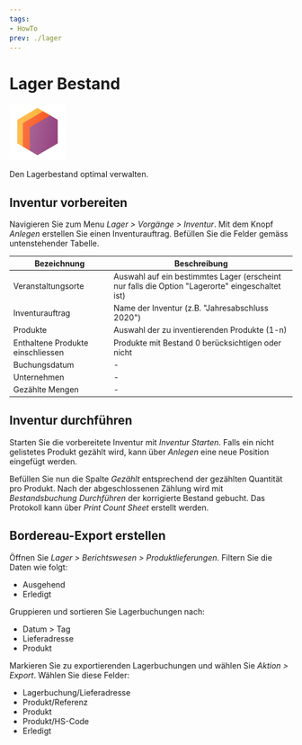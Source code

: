 ```yaml
---
tags:
- HowTo
prev: ./lager
---
```

# Lager Bestand
![icons_odoo_stock](assets/icons_odoo_stock.png)

Den Lagerbestand optimal verwalten.

## Inventur vorbereiten

Navigieren Sie zum Menu *Lager > Vorgänge > Inventur*. Mit dem Knopf *Anlegen* erstellen Sie einen Inventurauftrag. Befüllen Sie die Felder gemäss untenstehender Tabelle.

| Bezeichnung                       | Beschreibung                                                                                    |
| --------------------------------- | ----------------------------------------------------------------------------------------------- |
| Veranstaltungsorte                | Auswahl auf ein bestimmtes Lager (erscheint nur falls die Option "Lagerorte" eingeschaltet ist) |
| Inventurauftrag                   | Name der Inventur (z.B. "Jahresabschluss 2020")                                                 |
| Produkte                          | Auswahl der zu inventierenden Produkte (1-n)                                                    |
| Enthaltene Produkte einschliessen | Produkte mit Bestand 0 berücksichtigen oder nicht                                               |
| Buchungsdatum                     | -                                                                                               |
| Unternehmen                       | -                                                                                               |
| Gezählte Mengen                   | -                                                                                               |

## Inventur durchführen

Starten Sie die vorbereitete Inventur mit *Inventur Starten*. Falls ein nicht gelistetes Produkt gezählt wird, kann über *Anlegen* eine neue Position eingefügt werden.

Befüllen Sie nun die Spalte *Gezählt* entsprechend der gezählten Quantität pro Produkt. Nach der abgeschlossenen Zählung wird mit *Bestandsbuchung Durchführen* der korrigierte Bestand gebucht. Das Protokoll kann über *Print Count Sheet* erstellt werden.

## Bordereau-Export erstellen

Öffnen Sie *Lager > Berichtswesen > Produktlieferungen*. Filtern Sie die Daten wie  folgt:

* Ausgehend
* Erledigt

Gruppieren und sortieren Sie Lagerbuchungen nach:

* Datum > Tag
* Lieferadresse
* Produkt

Markieren Sie zu exportierenden Lagerbuchungen und wählen Sie *Aktion > Export*. Wählen Sie diese Felder:

* Lagerbuchung/Lieferadresse
* Produkt/Referenz
* Produkt
* Produkt/HS-Code
* Erledigt
